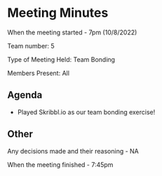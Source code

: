 # Meeting Minutes

When the meeting started - 7pm (10/8/2022)

Team number: 5

Type of Meeting Held: Team Bonding

Members Present: All

## Agenda
- Played Skribbl.io as our team bonding exercise!

## Other
Any decisions made and their reasoning - NA

When the meeting finished - 7:45pm

